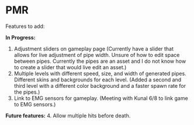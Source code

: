 # PMR
Features to add:

**In Progress:**
1. Adjustment sliders on gameplay page (Currently have a slider that allows for live adjustment of pipe width. Unsure of how to edit space between pipes. Currently the pipes are an asset and I do not know how to create a slider that would live edit an asset.)
2. Multiple levels with different speed, size, and width of generated pipes. Different skins and backgrounds for each level. (Added a second and third level with a different color background and a faster spawn rate for the pipes.)
3. Link to EMG sensors for gameplay. (Meeting with Kunal 6/8 to link game to EMG sensors.)

**Future features:**
4. Allow multiple hits before death.
